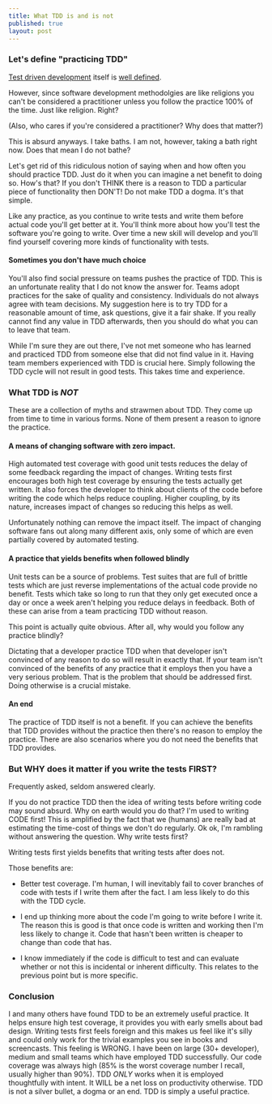 ```yaml
---
title: What TDD is and is not
published: true
layout: post
---
```


### Let's define "practicing TDD"

[Test driven development](http://c2.com/cgi/wiki?TestDrivenDevelopment) itself
is [well defined](http://en.wikipedia.org/wiki/Test-driven_development).

However, since software development methodolgies are like religions you can't be
considered a practitioner unless you follow the practice 100% of the time.  Just like religion.  Right?

(Also, who cares if you're considered a practitioner?  Why does that matter?)

This is absurd anyways.  I take baths.  I am not, however, taking a bath right now.
Does that mean I do not bathe?

Let's get rid of this ridiculous notion of saying when and how often you should practice TDD.
Just do it when you can imagine a net benefit to doing so.  How's that?  If you don't THINK
there is a reason to TDD a particular piece of functionality then DON'T!  Do not make TDD a
dogma.  It's that simple.

Like any practice, as you continue to write tests and write them before actual code you'll get
better at it.  You'll think more about how you'll test the software you're going to write.  Over
time a new skill will develop and you'll find yourself covering more kinds of functionality with
tests.

#### Sometimes you don't have much choice

You'll also find social pressure on teams pushes the practice of TDD.  This is an
unfortunate reality that I do not know the answer for.  Teams adopt practices for the
sake of quality and consistency.  Individuals do not always agree with team decisions.  My
suggestion here is to try TDD for a reasonable amount of time, ask questions, give it a fair shake.
If you really cannot find any value in TDD afterwards, then you should do what you can to
leave that team.

While I'm sure they are out there, I've not met someone who has learned and practiced TDD
from someone else that did not find value in it.  Having team members experienced with TDD
is crucial here.  Simply following the TDD cycle will not result in good tests.  This takes
time and experience.

### What TDD is *NOT*

These are a collection of myths and strawmen about TDD.  They come up from time to time
in various forms.  None of them present a reason to ignore the practice.

#### A means of changing software with zero impact.

High automated test coverage with good unit tests reduces the delay of some feedback
regarding the impact of changes.  Writing tests first encourages both high test
coverage by ensuring the tests actually get written.  It also forces the developer to
think about clients of the code before writing the code which helps reduce coupling.
Higher coupling, by its nature, increases impact of changes so reducing this helps
as well.

Unfortunately nothing can remove the impact itself.  The impact of changing software fans
out along many different axis, only some of which are even partially covered by automated
testing.

#### A practice that yields benefits when followed blindly

Unit tests can be a source of problems.  Test suites that are full of brittle tests which
are just reverse implementations of the actual code provide no benefit.  Tests which take
so long to run that they only get executed once a day or once a week aren't helping you reduce
delays in feedback.  Both of these can arise from a team practicing TDD without reason.

This point is actually quite obvious.  After all, why would you follow any practice blindly?

Dictating that a developer practice TDD when that developer isn't convinced of any reason to
do so will result in exactly that.  If your team isn't convinced of the benefits of any practice
that it employs then you have a very serious problem.  That is the problem that should be addressed
first.  Doing otherwise is a crucial mistake.

#### An end

The practice of TDD itself is not a benefit.  If you can achieve the benefits that TDD
provides without the practice then there's no reason to employ the practice.  There are
also scenarios where you do not need the benefits that TDD provides.

### But WHY does it matter if you write the tests FIRST?

Frequently asked, seldom answered clearly.

If you do not practice TDD then the idea of writing tests before writing code may sound absurd.
Why on earth would you do that?  I'm used to writing CODE first!  This is amplified by the fact that
we (humans) are really bad at estimating the time-cost of things we don't do regularly.  Ok ok, I'm
rambling without answering the question.  Why write tests first?

Writing tests first yields benefits that writing tests after does not.

Those benefits are:

* Better test coverage.  I'm human, I will inevitably fail to cover branches of code with tests
if I write them after the fact.  I am less likely to do this with the TDD cycle.

* I end up thinking more about the code I'm going to write before I write it.  The reason this is good
is that once code is written and working then I'm less likely to change it.  Code that hasn't been
written is cheaper to change than code that has.

* I know immediately if the code is difficult to test and can evaluate whether or not this is incidental
or inherent difficulty.  This relates to the previous point but is more specific.

### Conclusion

I and many others have found TDD to be an extremely useful practice.  It helps ensure high test coverage,
it provides you with early smells about bad design.  Writing tests first feels foreign and this makes us
feel like it's silly and could only work for the trivial examples you see in books and screencasts.  This
feeling is WRONG.  I have been on large (30+ developer), medium and small teams which have employed TDD
successfully.  Our code coverage was always high (85% is the worst coverage number I recall, usually higher
than 90%).  TDD *ONLY* works when it is employed thoughtfully with intent.  It WILL be a net loss on productivity
otherwise.  TDD is not a silver bullet, a dogma or an end.  TDD is simply a useful practice.
